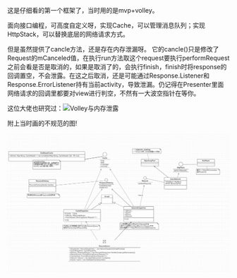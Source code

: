 这是仔细看的第一个框架了，当时用的是mvp+volley。

面向接口编程，可高度自定义呀，实现Cache，可以管理消息队列；实现HttpStack，可以替换底层的网络请求方式。

但是虽然提供了cancle方法，还是存在内存泄漏呀。
它的cancle()只是修改了Request的mCanceled值，在执行run方法取这个request要执行performRequest之前会看是否是取消的，如果是取消了的，会执行finish，finish时将response的回调置空，不会泄露。在这之后取消，还是可能通过Response.Listener和Response.ErrorListener持有当前activity，导致泄漏。仍记得在Presenter里面网络请求的回调里都要对view进行判空，不然有一大波空指针在等你。

这位大佬也研究过：![Volley与内存泄露](https://www.jianshu.com/p/83fd6efe0703)

附上当时画的不规范的图!

![(类图)](/images/volley.png)